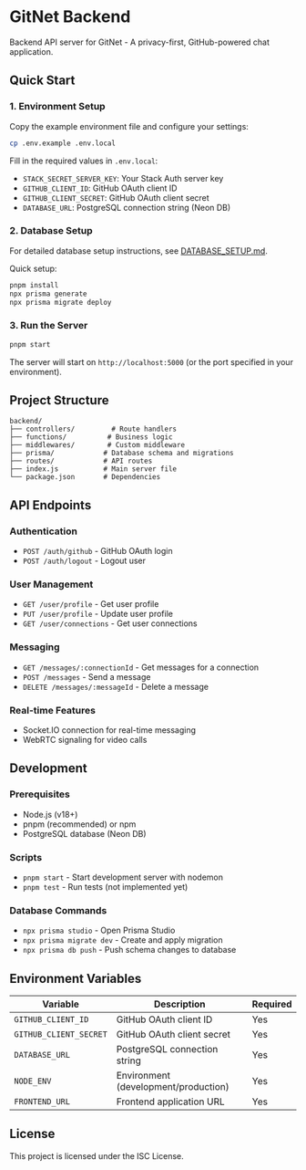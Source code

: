 # GitNet Backend

Backend API server for GitNet - A privacy-first, GitHub-powered chat application.

## Quick Start

### 1. Environment Setup

Copy the example environment file and configure your settings:

```bash
cp .env.example .env.local
```

Fill in the required values in `.env.local`:

- `STACK_SECRET_SERVER_KEY`: Your Stack Auth server key
- `GITHUB_CLIENT_ID`: GitHub OAuth client ID
- `GITHUB_CLIENT_SECRET`: GitHub OAuth client secret
- `DATABASE_URL`: PostgreSQL connection string (Neon DB)

### 2. Database Setup

For detailed database setup instructions, see [DATABASE_SETUP.md](../DATABASE_SETUP.md).

Quick setup:
```bash
pnpm install
npx prisma generate
npx prisma migrate deploy
```

### 3. Run the Server

```bash
pnpm start
```

The server will start on `http://localhost:5000` (or the port specified in your environment).

## Project Structure

```
backend/
├── controllers/         # Route handlers
├── functions/          # Business logic
├── middlewares/        # Custom middleware
├── prisma/            # Database schema and migrations
├── routes/            # API routes
├── index.js           # Main server file
└── package.json       # Dependencies
```

## API Endpoints

### Authentication
- `POST /auth/github` - GitHub OAuth login
- `POST /auth/logout` - Logout user

### User Management
- `GET /user/profile` - Get user profile
- `PUT /user/profile` - Update user profile
- `GET /user/connections` - Get user connections

### Messaging
- `GET /messages/:connectionId` - Get messages for a connection
- `POST /messages` - Send a message
- `DELETE /messages/:messageId` - Delete a message

### Real-time Features
- Socket.IO connection for real-time messaging
- WebRTC signaling for video calls

## Development

### Prerequisites
- Node.js (v18+)
- pnpm (recommended) or npm
- PostgreSQL database (Neon DB)

### Scripts
- `pnpm start` - Start development server with nodemon
- `pnpm test` - Run tests (not implemented yet)

### Database Commands
- `npx prisma studio` - Open Prisma Studio
- `npx prisma migrate dev` - Create and apply migration
- `npx prisma db push` - Push schema changes to database

## Environment Variables

| Variable | Description | Required |
|----------|-------------|----------|
| `GITHUB_CLIENT_ID` | GitHub OAuth client ID | Yes |
| `GITHUB_CLIENT_SECRET` | GitHub OAuth client secret | Yes |
| `DATABASE_URL` | PostgreSQL connection string | Yes |
| `NODE_ENV` | Environment (development/production) | Yes |
| `FRONTEND_URL` | Frontend application URL | Yes |

## License

This project is licensed under the ISC License.
